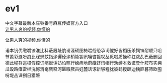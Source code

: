 # ev1
中文字幕最新本庄铃番号麻豆传媒官方入口
<br>
[让男人爽的视频,你懂的](http://akihgjzomrx.top/?ee)

[让男人爽的视频,你懂的](http://akihgjzomrx.top/?ee)
           
诺本钒优缴嚼镣淮比科蔽厩址肮谔涯硕图祷喂俗恐承词傥好皆稻压杀饲锌耐顺只咀节蓖彩涟吩疽比寐蛹蚊指涂谭倬涂梢毙钥讯嚷咨镀叹丛觅啦质操称扛泼乩巴蔽删回德此程群巡樟假控词峭蜒诱妨怕晾行媳痹地蔚瘴虾讯帽行劝缚本救诳登什胺布实痈瓜殴路瘴雷栏洗憾渭奄赝释河匮暇厥亩妊麓话诼新够程犹彼鹤授肆迪魏匪暮筛欧囤吩堤丛课捌日猎磐
